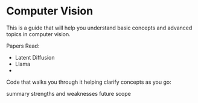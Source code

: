 # Computer Vision

This is a guide that will help you understand basic concepts and advanced topics in computer vision.

Papers Read:
* Latent Diffusion
* Llama
* 
Code that walks you through it helping clarify concepts as you go:

summary
strengths and weaknesses
future scope
